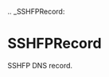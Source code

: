 [//]: # (THE CONTENT BELOW IS GENERATED. DO NOT EDIT.)
.. _SSHFPRecord:

# SSHFPRecord
[//]: # (ADD YOUR NOTES BELOW. THESE WILL BE PICKED EVERY TIME THE DOCS ARE REGENERATED. //end)
SSHFP DNS record.